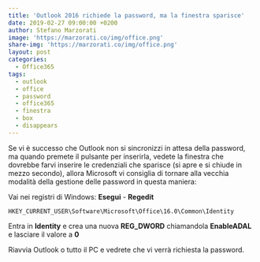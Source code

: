```yaml
---
title: 'Outlook 2016 richiede la password, ma la finestra sparisce'
date: 2019-02-27 09:00:00 +0200
author: Stefano Marzorati
image: 'https://marzorati.co/img/office.png'
share-img: 'https://marzorati.co/img/office.png'
layout: post
categories:
  - Office365
tags:
  - outlook
  - office
  - password
  - office365
  - finestra
  - box
  - disappears
---
```

Se vi è successo che Outlook non si sincronizzi in attesa della password, ma quando premete il pulsante per inserirla, vedete la finestra che dovrebbe farvi inserire le credenziali che sparisce (si apre e si chiude in mezzo secondo), allora Microsoft vi consiglia di tornare alla vecchia modalità della gestione delle password in questa maniera:   

Vai nei registri di Windows: **Esegui** - **Regedit**   

	HKEY_CURRENT_USER\Software\Microsoft\Office\16.0\Common\Identity

Entra in  **Identity** e crea una nuova **REG_DWORD** chiamandola **EnableADAL** e lasciare il valore a **0**   

Riavvia Outlook o tutto il PC e vedrete che vi verrà richiesta la password.   

